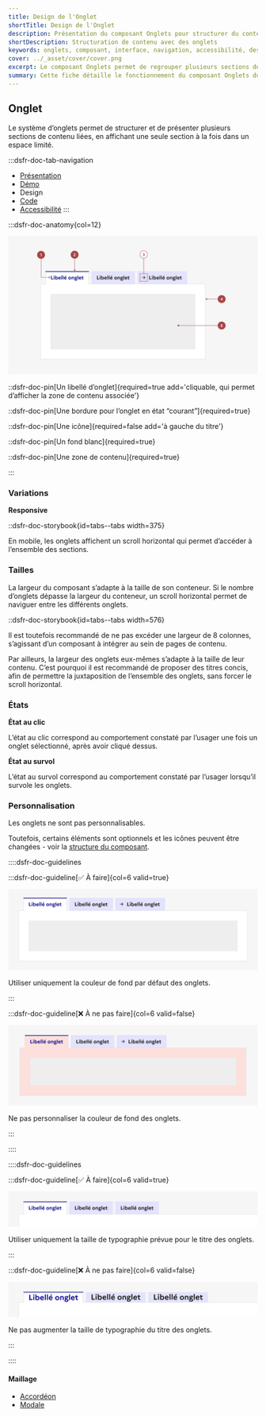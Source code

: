 ```yaml
---
title: Design de l'Onglet
shortTitle: Design de l'Onglet
description: Présentation du composant Onglets pour structurer du contenu lié dans un espace restreint avec des recommandations d’usage et d’accessibilité.
shortDescription: Structuration de contenu avec des onglets
keywords: onglets, composant, interface, navigation, accessibilité, design système, UX, DSFR
cover: ../_asset/cover/cover.png
excerpt: Le composant Onglets permet de regrouper plusieurs sections de contenu dans un espace réduit en affichant une seule section à la fois. Il est utile pour simplifier la lecture et améliorer l’expérience utilisateur.
summary: Cette fiche détaille le fonctionnement du composant Onglets du design système de l’État. Elle décrit ses usages recommandés, ses règles d’intégration et d’accessibilité, ainsi que son comportement responsive. Le contenu est destiné aux équipes design et développement souhaitant structurer des interfaces avec plusieurs sections de contenu apparentées tout en maintenant une expérience claire et fluide.
---
```


## Onglet

Le système d’onglets permet de structurer et de présenter plusieurs sections de contenu liées, en affichant une seule section à la fois dans un espace limité.

:::dsfr-doc-tab-navigation
- [Présentation](../index.md)
- [Démo](../demo/index.md)
- Design
- [Code](../code/index.md)
- [Accessibilité](../accessibility/index.md)
:::


:::dsfr-doc-anatomy{col=12}

![Anatomie de l'onglet](../_asset/anatomy/anatomy-1.png)

::dsfr-doc-pin[Un libellé d’onglet]{required=true add='cliquable, qui permet d’afficher la zone de contenu associée'}

::dsfr-doc-pin[Une bordure pour l’onglet en état “courant”]{required=true}

::dsfr-doc-pin[Une icône]{required=false add='à gauche du titre'}

::dsfr-doc-pin[Un fond blanc]{required=true}

::dsfr-doc-pin[Une zone de contenu]{required=true}

:::


### Variations

**Responsive**

::dsfr-doc-storybook{id=tabs--tabs width=375}

En mobile, les onglets affichent un scroll horizontal qui permet d’accéder à l’ensemble des sections.

### Tailles

La largeur du composant s’adapte à la taille de son conteneur. Si le nombre d’onglets dépasse la largeur du conteneur, un scroll horizontal permet de naviguer entre les différents onglets.

::dsfr-doc-storybook{id=tabs--tabs width=576}

Il est toutefois recommandé de ne pas excéder une largeur de 8 colonnes, s’agissant d’un composant à intégrer au sein de pages de contenu.

Par ailleurs, la largeur des onglets eux-mêmes s’adapte à la taille de leur contenu. C’est pourquoi il est recommandé de proposer des titres concis, afin de permettre la juxtaposition de l’ensemble des onglets, sans forcer le scroll horizontal.

### États

**État au clic**

L’état au clic correspond au comportement constaté par l’usager une fois un onglet sélectionné, après avoir cliqué dessus.

**État au survol**

L’état au survol correspond au comportement constaté par l’usager lorsqu’il survole les onglets.

### Personnalisation

Les onglets ne sont pas personnalisables.

Toutefois, certains éléments sont optionnels et les icônes peuvent être changées - voir la [structure du composant](../../../../tab/_part/doc/index.md).


::::dsfr-doc-guidelines

:::dsfr-doc-guideline[✅ À faire]{col=6 valid=true}

![À faire](../_asset/custom/do-1.png)

Utiliser uniquement la couleur de fond par défaut des onglets.

:::

:::dsfr-doc-guideline[❌ À ne pas faire]{col=6 valid=false}

![À ne pas faire](../_asset/custom/dont-1.png)

Ne pas personnaliser la couleur de fond des onglets.

:::

::::


::::dsfr-doc-guidelines

:::dsfr-doc-guideline[✅ À faire]{col=6 valid=true}

![À faire](../_asset/custom/do-2.png)

Utiliser uniquement la taille de typographie prévue pour le titre des onglets.

:::

:::dsfr-doc-guideline[❌ À ne pas faire]{col=6 valid=false}

![À ne pas faire](../_asset/custom/dont-2.png)

Ne pas augmenter la taille de typographie du titre des onglets.

:::

::::


#### Maillage

- [Accordéon](../../../../accordion/_part/doc/index.md)
- [Modale](../../../../modal/_part/doc/index.md)
